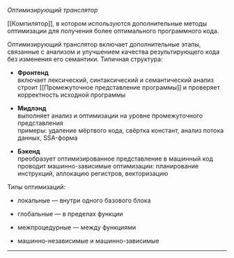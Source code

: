 *Оптимизирующий транслятор*

[[Компилятор]], в котором используются дополнительные методы оптимизации для получения более оптимального программного кода.

Оптимизирующий транслятор включает дополнительные этапы, связанные с анализом и улучшением качества результирующего кода без изменения его семантики. Типичная структура:

- **Фронтенд**  
    включает лексический, синтаксический и семантический анализ  
    строит [[Промежуточное представление программы]] и проверяет корректность исходной программы
    
- **Мидлэнд**  
    выполняет анализ и оптимизации на уровне промежуточного представления  
    примеры: удаление мёртвого кода, свёртка констант, анализ потока данных, SSA-форма
    
- **Бэкенд**  
    преобразует оптимизированное представление в машинный код  
    проводит машинно-зависимые оптимизации: планирование инструкций, аллокацию регистров, векторизацию
    

Типы оптимизаций:

- локальные — внутри одного базового блока
    
- глобальные — в пределах функции
    
- межпроцедурные — между функциями
    
- машинно-независимые и машинно-зависимые
    

---